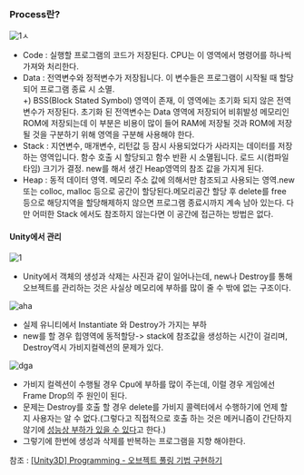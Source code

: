### Process란?
![1](https://user-images.githubusercontent.com/93506849/211146531-300ef097-2bcf-46f8-aa8f-9333239a238a.png)ㅅ
- Code : 실행할 프로그램의 코드가 저장된다. CPU는 이 영역에서 명령어를 하나씩 가져와 처리한다.
- Data : 전역변수와 정적변수가 저장됩니다. 이 변수들은 프로그램이 시작될 때 할당되어 프로그램 종료 시 소멸.\
+)  BSS(Block Stated Symbol) 영역이 존재, 이 영역에는 초기화 되지 않은 전역변수가 저장된다. 초기화 된 전역변수는 Data 영역에 저장되어 비휘발성 메모리인 ROM에 저장되는데 이 부분은 비용이 많이 들어 RAM에 저장될 것과 ROM에 저장될 것을 구분하기 위해 영역을 구분해 사용해야 한다.
- Stack :  지연변수, 매개변수, 리턴값 등 잠시 사용되었다가 사라지는 데이터를 저장하는 영역입니다. 함수 호출 시 할당되고 함수 반환 시 소멸됩니다. 로드 시(컴파일 타임) 크기가 결정. new를 해서 생긴 Heap영역의 참조 값을 가지게 된다.
- Heap : 동적 데이터 영역. 메모리 주소 값에 의해서만 참조되고 사용되는 영역.new 또는 colloc, malloc 등으로 공간이 할당된다.메모리공간 할당 후 delete를 free 등으로 해당지역을 할당해제하지 않으면 프로그램 종료시까지 계속 남아 있는다.
다만 어떠한 Stack 에서도 참조하지 않는다면 이 공간에 접근하는 방법은 없다.

#### Unity에서 관리
![1](https://user-images.githubusercontent.com/93506849/211147046-7db0c1fd-db20-4b92-b878-f4de5b4815d6.png)
- Unity에서 객체의 생성과 삭제는 사진과 같이 일어나는데, new나 Destroy를 통해 오브젝트를 관리하는 것은 사실상 메모리에 부하를 많이 줄 수 밖에 없는 구조이다.

![aha](https://user-images.githubusercontent.com/93506849/211147622-cafd5ae9-3a97-4e94-be9f-d2b329b06a6f.JPG)
- 실제 유니티에서 Instantiate 와 Destroy가 가지는 부하
- new를 할 경우 힙영역에 동적할당-> stack에 참조값을 생성하는 시간이 걸리며, Destroy역시 가비지컬렉션의 문제가 있다.

![dga](https://user-images.githubusercontent.com/93506849/211147963-afafcdac-c990-4c35-9b8d-564fc339f923.JPG)
- 가비지 컬렉션이 수행될 경우 Cpu에 부하를 많이 주는데, 이럴 경우 게임에선 Frame Drop의 주 원인이 된다.
- 문제는 Destroy를 호출 할 경우 delete를 가비지 콜렉터에서 수행하기에 언제 할 지 사용자는 알 수 없다.(그렇다고 직접적으로 호출 하는 것은 메커니즘이 간단하지 않기에 [성능상 부하가 있을 수 있다](https://overit.tistory.com/entry/C-%EB%A9%94%EB%AA%A8%EB%A6%AC-%EA%B4%80%EB%A6%AC-Feat-%EA%B0%80%EB%B9%84%EC%A7%80%EC%BD%9C%EB%A0%89%ED%84%B0)고 한다.)
- 그렇기에 한번에 생성과 삭제를 반복하는 프로그램을 지향 해야한다.

참조 : [[Unity3D] Programming - 오브젝트 풀링 기법 구현하기](https://wergia.tistory.com/203)



